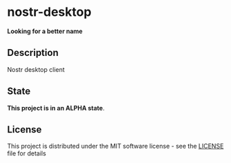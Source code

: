 # nostr-desktop

**Looking for a better name**

## Description

Nostr desktop client

## State

**This project is in an ALPHA state**.

## License

This project is distributed under the MIT software license - see the [LICENSE](LICENSE) file for details